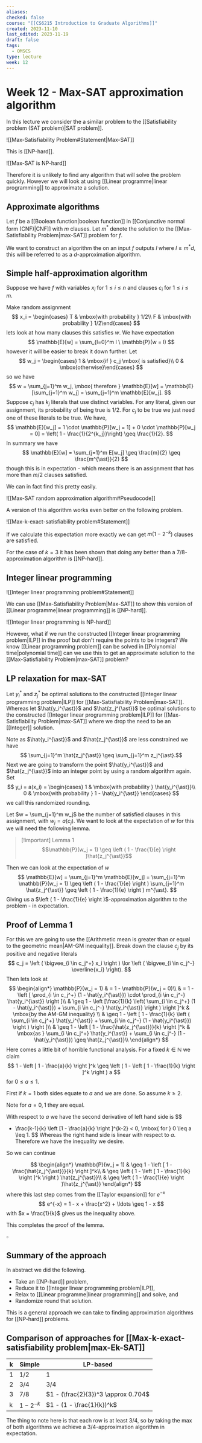 ```yaml
---
aliases: 
checked: false
course: "[[CS6215 Introduction to Graduate Algorithms]]"
created: 2023-11-10
last_edited: 2023-11-19
draft: false
tags:
  - OMSCS
type: lecture
week: 12
---
```

# Week 12 - Max-SAT approximation algorithm

In this lecture we consider the a similar problem to the [[Satisfiability problem (SAT problem)|SAT problem]].

![[Max-Satisfiability Problem#Statement|Max-SAT]]

This is [[NP-hard]].

![[Max-SAT is NP-hard]]

Therefore it is unlikely to find any algorithm that will solve the problem quickly. However we will look at using [[Linear programme|linear programming]] to approximate a solution.

## Approximate algorithms

Let $f$ be a [[Boolean function|boolean function]] in [[Conjunctive normal form (CNF)|CNF]] with $m$ clauses. Let $m^{\ast}$ denote the solution to the [[Max-Satisfiability Problem|max-SAT]] problem for $f$.

We want to construct an algorithm the on an input $f$ outputs $l$ where $l \geq m^{\ast}d$, this will be referred to as a $d$-approximation algorithm.

## Simple half-approximation algorithm

Suppose we have $f$ with variables $x_i$ for $1 \leq i \leq n$ and clauses $c_i$ for $1 \leq i \leq m$.

Make random assignment
$$
x_i = \begin{cases} T & \mbox{with probability } 1/2\\ F & \mbox{with probability } 1/2\end{cases}
$$
lets look at how many clauses this satisfies $w$. We have expectation
$$
\mathbb{E}[w] = \sum_{l=0}^m l \ \mathbb{P}(w = l)
$$
however it will be easier to break it down further. Let
$$
w_j = \begin{cases} 1 & \mbox{if } c_j \mbox{ is satisfied}\\ 0 & \mbox{otherwise}\end{cases}
$$
so we have
$$
w = \sum_{j=1}^m w_j, \mbox{ therefore } \mathbb{E}[w] = \mathbb{E}[\sum_{j=1}^m w_j] = \sum_{j=1}^m \mathbb{E}[w_j].
$$
Suppose $c_j$ has $k_j$ literals that use distinct variables. For any literal, given our assignment, its probability of being true is $1/2$. For $c_j$ to be true we just need one of these literals to be true. We have,
$$
\mathbb{E}[w_j] = 1 \cdot \mathbb{P}[w_j = 1] + 0 \cdot \mathbb{P}[w_j = 0] = \left( 1 - \frac{1}{2^{k_j}}\right) \geq \frac{1}{2}.
$$
In summary we have
$$
\mathbb{E}[w] = \sum_{j=1}^m E[w_j] \geq \frac{m}{2} \geq \frac{m^{\ast}}{2}
$$
though this is in expectation - which means there is an assignment that has more than $m/2$ clauses satisfied.

We can in fact find this pretty easily.

![[Max-SAT random approximation algorithm#Pseudocode]]

A version of this algorithm works even better on the following problem.

![[Max-k-exact-satisfiability problem#Statement]]

If we calculate this expectation more exactly we can get $m(1-2^{-k})$ clauses are satisfied.

For the case of $k=3$ it has been shown that doing any better than a $7/8$-approximation algorithm is [[NP-hard]].

## Integer linear programming

![[Integer linear programming problem#Statement]]

We can use [[Max-Satisfiability Problem|Max-SAT]] to show this version of [[Linear programme|linear programming]] is [[NP-hard]].

![[Integer linear programming is NP-hard]]

However, what if we run the constructed [[Integer linear programming problem|ILP]] in the proof but don't require the points to be integers? We know [[Linear programming problem]] can be solved in [[Polynomial time|polynomial time]] can we use this to get an approximate solution to the [[Max-Satisfiability Problem|max-SAT]] problem?

## LP relaxation for max-SAT

Let $y_i^{\ast}$ and $z_j^{\ast}$ be optimal solutions to the constructed [[Integer linear programming problem|ILP]] for [[Max-Satisfiability Problem|max-SAT]]. Whereas let $\hat{y_i^{\ast}}$ and $\hat{z_j^{\ast}}$ be optimal solutions to the constructed [[Integer linear programming problem|ILP]] for [[Max-Satisfiability Problem|max-SAT]] where we drop the need to be an [[Integer]] solution.

Note as $\hat{y_i^{\ast}}$ and $\hat{z_j^{\ast}}$ are less constrained we have
$$ \sum_{j=1}^m \hat{z_j^{\ast}} \geq \sum_{j=1}^m z_j^{\ast}.$$
Next we are going to transform the point $\hat{y_i^{\ast}}$ and $\hat{z_j^{\ast}}$ into an integer point by using a random algorithm again. Set
$$
y_i = a(x_i) = \begin{cases} 1 & \mbox{with probability } \hat{y_i^{\ast}}\\ 0 & \mbox{with probability } 1 - \hat{y_i^{\ast}} \end{cases}
$$
we call this randomized rounding.

Let $w = \sum_{j=1}^m w_j$ be the number of satisfied clauses in this assignment, with $w_j = a(c_j)$. We want to look at the expectation of $w$ for this we will need the following lemma.

>[!important] Lemma 1
> $$\mathbb{P}(w_j = 1) \geq \left ( 1 - \frac{1}{e} \right )\hat{z_j^{\ast}}$$

Then we can look at the expectation of $w$
$$
\mathbb{E}[w] = \sum_{j=1}^m \mathbb{E}[w_j] = \sum_{j=1}^m \mathbb{P}(w_j = 1) \geq \left ( 1 - \frac{1}{e} \right ) \sum_{j=1}^m \hat{z_j^{\ast}} \geq  \left ( 1 - \frac{1}{e} \right ) m^{\ast}.
$$
Giving us a $\left ( 1 - \frac{1}{e} \right )$-approximation algorithm to the problem - in expectation.

## Proof of Lemma 1

For this we are going to use the [[Arithmetic mean is greater than or equal to the geometric mean|AM-GM inequality]]. Break down the clause $c_j$ by its positive and negative literals
$$
c_j = \left ( \bigvee_{i \in c_j^+} x_i \right ) \lor \left ( \bigvee_{i \in c_j^-} \overline{x_i} \right).
$$
Then lets look at
$$
\begin{align*}
\mathbb{P}(w_j = 1) & = 1 - \mathbb{P}(w_j = 0)\\
& = 1 - \left [ \prod_{i \in c_j^+} (1 - \hat{y_i^{\ast}}) \cdot \prod_{i \in c_j^-} \hat{y_i^{\ast}} \right ]\\
& \geq 1 - \left [\frac{1}{k} \left( \sum_{i \in c_j^+} (1 - \hat{y_i^{\ast}}) + \sum_{i \in c_j^-} \hat{y_i^{\ast}}  \right ) \right ]^k & \mbox{by the AM-GM inequality} \\
& \geq 1 - \left [ 1 - \frac{1}{k} \left ( \sum_{i \in c_j^+} \hat{y_i^{\ast}} + \sum_{i \in c_j^-} (1 - \hat{y_i^{\ast}}) \right ) \right ]\\
& \geq 1 - \left [ 1 - \frac{\hat{z_j^{\ast}}}{k} \right ]^k & \mbox{as } \sum_{i \in c_j^+} \hat{y_i^{\ast}} + \sum_{i \in c_j^-} (1 - \hat{y_i^{\ast}}) \geq \hat{z_j^{\ast}}\\
\end{align*}
$$
Here comes a little bit of horrible functional analysis. For a fixed $k \in \mathbb{N}$ we claim
$$
1 - \left [ 1 - \frac{a}{k} \right ]^k \geq \left ( 1 - \left [ 1 - \frac{1}{k} \right ]^k \right ) a
$$
for $0 \leq a \leq 1$.

First if $k = 1$ both sides equate to $a$ and we are done. So assume $k \geq 2$.

Note for $a = 0, 1$ they are equal.

With respect to $a$ we have the second derivative of left hand side is
$$
- \frac{k-1}{k} \left [1 - \frac{a}{k} \right ]^{k-2} < 0, \mbox{ for } 0 \leq a \leq 1.
$$
Whereas the right hand side is linear with respect to $a$. Therefore we have the inequality we desire.

So we can continue

$$
\begin{align*}
\mathbb{P}(w_j = 1) & \geq 1 - \left [ 1 - \frac{\hat{z_j^{\ast}}}{k} \right ]^k\\
& \geq \left ( 1 - \left [ 1 - \frac{1}{k} \right ]^k \right ) \hat{z_j^{\ast}}\\
& \geq \left ( 1 - \frac{1}{e} \right )\hat{z_j^{\ast}}
\end{align*}
$$
where this last step comes from the [[Taylor expansion]] for $e^{-x}$
$$
e^{-x} = 1 - x + \frac{x^2} + \ldots \geq 1 - x
$$
with $x = \frac{1}{k}$ gives us the inequality above.

This completes the proof of the lemma.

$\square$

## Summary of the approach

In abstract we did the following.
- Take an [[NP-hard]] problem,
- Reduce it to [[Integer linear programming problem|ILP]],
- Relax to [[Linear programme|linear programming]] and solve, and
- Randomize round that solution.

This is a general approach we can take to finding approximation algorithms for [[NP-hard]] problems.

## Comparison of approaches for [[Max-k-exact-satisfiability problem|max-Ek-SAT]]

  | k   | Simple     | LP-based                    |
  | --- | ---------- | --------------------------- |
  | 1   | $1/2$      | $1$                         |
  | 2   | $3/4$      | $3/4$                       |
  | 3   | $7/8$      | $1 - (\frac{2}{3})^3 \approx 0.704$ |
  | k   | $1 - 2^{-k}$ | $1 - (1 - \frac{1}{k})^k$                            |

The thing to note here is that each row is at least $3/4$, so by taking the max of both algorithms we achieve a $3/4$-approximation algorithm in expectation.
